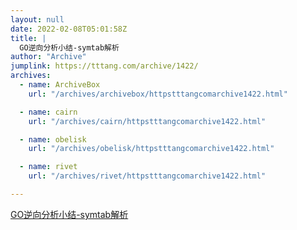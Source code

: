 ```yaml
---
layout: null
date: 2022-02-08T05:01:58Z
title: |
  GO逆向分析小结-symtab解析
author: "Archive"
jumplink: https://tttang.com/archive/1422/
archives: 
  - name: ArchiveBox
    url: "/archives/archivebox/httpstttangcomarchive1422.html"

  - name: cairn
    url: "/archives/cairn/httpstttangcomarchive1422.html"

  - name: obelisk
    url: "/archives/obelisk/httpstttangcomarchive1422.html"

  - name: rivet
    url: "/archives/rivet/httpstttangcomarchive1422.html"

---
```


[GO逆向分析小结-symtab解析](https://tttang.com/archive/1422/)
